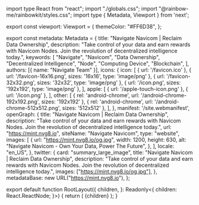 import type React from "react";
import "./globals.css";
import "@rainbow-me/rainbowkit/styles.css";
import type { Metadata, Viewport } from 'next';

export const viewport: Viewport = {
  themeColor: "#FF6D38",
};

export const metadata: Metadata = {
  title: "Navigate Navicom | Reclaim Data Ownership",
  description:
    "Take control of your data and earn rewards with Navicom Nodes. Join the revolution of decentralized intelligence today.",
  keywords: [
    "Navigate",
    "Navicom",
    "Data Ownership",
    "Decentralized Intelligence",
    "Node",
    "Computing Device",
    "Blockchain",
  ],
  authors: [{ name: "Navigate Team" }],
  icons: {
    icon: [
      { url: '/favicon.ico' },
      { url: '/favicon-16x16.png', sizes: '16x16', type: 'image/png' },
      { url: '/favicon-32x32.png', sizes: '32x32', type: 'image/png' },
      { url: '/icon.png', sizes: '192x192', type: 'image/png' },
    ],
    apple: [
      { url: '/apple-touch-icon.png' },
      { url: '/icon.png' },
    ],
    other: [
      { 
        rel: 'android-chrome',
        url: '/android-chrome-192x192.png',
        sizes: '192x192'
      },
      { 
        rel: 'android-chrome',
        url: '/android-chrome-512x512.png',
        sizes: '512x512'
      },
    ],
  },
  manifest: '/site.webmanifest',
  openGraph: {
    title: "Navigate Navicom | Reclaim Data Ownership",
    description: "Take control of your data and earn rewards with Navicom Nodes. Join the revolution of decentralized intelligence today.",
    url: "https://mint.nvg8.io",
    siteName: "Navigate Navicom",
    type: "website",
    images: [
      {
        url: "https://mint.nvg8.io/og.jpg",
        width: 1200,
        height: 630,
        alt: "Navigate Navicom - Own Your Data, Power The Future",
      },
    ],
    locale: "en_US",
  },
  twitter: {
    card: "summary_large_image",
    title: "Navigate Navicom | Reclaim Data Ownership",
    description: "Take control of your data and earn rewards with Navicom Nodes. Join the revolution of decentralized intelligence today.",
    images: ["https://mint.nvg8.io/og.jpg"],
  },
  metadataBase: new URL("https://mint.nvg8.io"),
};



export default function RootLayout({
  children,
}: Readonly<{
  children: React.ReactNode;
}>) {
  return (
    <html lang="en">
      <head>
        <meta
          name="fc:miniapp"
          content='{"version":"1","imageUrl":"https://mint.nvg8.io/og.jpg","button":{"title":"Open Navicom","action":{"type":"launch_frame","url":"https://mint.nvg8.io","name":"Navigate Navicom"}}}'
        />
      </head>
      <body className="antialiased bg-white text-nvg8-offblack">
        {children}
      </body>
    </html>
  );
}
